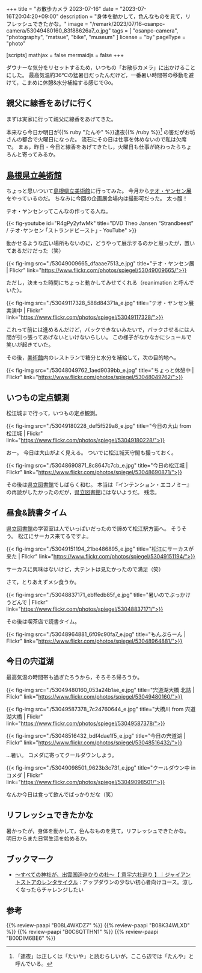 +++
title = "お散歩カメラ 2023-07-16"
date =  "2023-07-16T20:04:20+09:00"
description = "身体を動かして，色んなものを見て，リフレッシュできたかな。"
image = "/remark/2023/07/16-osanpo-camera/53049480160_83f88626a7_o.jpg"
tags = [ "osanpo-camera", "photography", "matsue", "bike", "museum" ]
license = "by"
pageType = "photo"

[scripts]
  mathjax = false
  mermaidjs = false
+++

ダウナーな気分をリセットするため，いつもの「お散歩カメラ」に出かけることにした。
最高気温約36℃の猛暑日だったんだけど，一番暑い時間帯の移動を避けて，こまめに休憩&水分補給する感じでGo。

## 親父に線香をあげに行く

まずは実家に行って親父に線香をあげてきた。

本来なら今日か明日が{{% ruby "たんや" %}}逮夜{{% /ruby %}}[^t1] の筈だがお坊さんの都合で火曜日になった。
流石にその日は仕事を休めないので私は欠席で。
まぁ，昨日・今日と線香をあげてきたし，火曜日も仕事が終わったらちょろんと寄ってみるか。

[^t1]: 「逮夜」は正しくは「たいや」と読むらしいが，ここら辺では「たんや」と呼んでいる。

## [島根県立美術館]

ちょっと思いついて[島根県立美術館]に行ってみた。
今月から[テオ・ヤンセン展](https://www.shimane-art-museum.jp/exhibition/000512.html "テオ・ヤンセン展 | 企画展 | 島根県立美術館")をやっているのだ。
ちなみに今回の企画展会場内は撮影可だった。
太っ腹！

テオ・ヤンセンってこんなの作ってる人ね。

{{< fig-youtube id="R4gPy2yfwMk" title="DVD Theo Jansen “Strandbeest” / テオ･ヤンセン ｢ストランドビースト｣ - YouTube" >}}

動かせるような広い場所もないのに，どうやって展示するのかと思ったが，置いてあるだけだった（笑）

{{< fig-img src="./53049009665_dfaaae7513_e.jpg" title="テオ・ヤンセン展 | Flickr" link="https://www.flickr.com/photos/spiegel/53049009665/">}}

ただし，決まった時間にちょっと動かしてみせてくれる（reanimation と呼んでいた）。

{{< fig-img src="./53049117328_588d84371a_e.jpg" title="テオ・ヤンセン展 実演中 | Flickr" link="https://www.flickr.com/photos/spiegel/53049117328/">}}

これって前には進めるんだけど，バックできないみたいで，バックさせるには人間が引っ張ってあげないといけないらしい。
この様子がなかなかにシュールで笑いが起きていた。

その後，[美術館][島根県立美術館]内のレストランで糖分と水分を補給して，次の目的地へ。

{{< fig-img src="./53048049762_1aed9039bb_e.jpg" title="ちょっと休憩中 | Flickr" link="https://www.flickr.com/photos/spiegel/53048049762/">}}

## いつもの定点観測

松江城まで行って，いつもの定点観測。

{{< fig-img src="./53049180228_def5f529a8_e.jpg" title="今日の大山 from 松江城 | Flickr" link="https://www.flickr.com/photos/spiegel/53049180228/">}}

おー。
今日は大山がよく見える。
ついでに松江城天守閣も撮っておく。

{{< fig-img src="./53048690871_8c8647c7cb_e.jpg" title="今日の松江城 | Flickr" link="https://www.flickr.com/photos/spiegel/53048690871/">}}

その後は[県立図書館][島根県立図書館]でしばらく和む。
本当は『インテンション・エコノミー』の再読がしたかったのだが，[県立図書館][島根県立図書館]にはないようだ。
残念。

## 昼食&読書タイム

[県立図書館][島根県立図書館]の学習室は人でいっぱいだったので諦めて松江駅方面へ。
そうそう。
松江にサーカス来てるですよ。

{{< fig-img src="./53049151194_21be486895_e.jpg" title="松江にサーカスが来た | Flickr" link="https://www.flickr.com/photos/spiegel/53049151194/">}}

サーカスに興味はないけど，大テントは見たかったので満足（笑）

さて，とりあえずメシ食うか。

{{< fig-img src="./53048837171_ebffedb85f_e.jpg" title="暑いのでぶっかけうどんで | Flickr" link="https://www.flickr.com/photos/spiegel/53048837171/">}}

その後は喫茶店で読書タイム。

{{< fig-img src="./53048964881_6f09c90fa7_e.jpg" title="もんぶらーん | Flickr" link="https://www.flickr.com/photos/spiegel/53048964881/">}}

## 今日の宍道湖

最高気温の時間帯も過ぎたろうから，そろそろ帰ろうか。

{{< fig-img src="./53049480160_053a24b1ae_e.jpg" title="宍道湖大橋 北詰 | Flickr" link="https://www.flickr.com/photos/spiegel/53049480160/">}}

{{< fig-img src="./53049587378_7c24760644_e.jpg" title="大橋川 from 宍道湖大橋 | Flickr" link="https://www.flickr.com/photos/spiegel/53049587378/">}}

{{< fig-img src="./53048516432_bdf4dae1f5_e.jpg" title="今日の宍道湖 | Flickr" link="https://www.flickr.com/photos/spiegel/53048516432/">}}

...暑い。
コメダに寄ってクールダウンしよう。

{{< fig-img src="./53049098501_9623b3c73f_e.jpg" title="クールダウン中 in コメダ | Flickr" link="https://www.flickr.com/photos/spiegel/53049098501/">}}

なんか今日は食って飲んでばっかりだな（笑）

## リフレッシュできたかな

暑かったが，身体を動かして，色んなものを見て，リフレッシュできたかな。
明日からまた日常生活を始めるか。

[島根県立美術館]: https://www.shimane-art-museum.jp/ "SHIMANE ART MUSEUM | 島根県立美術館"
[島根県立図書館]: https://www.library.pref.shimane.lg.jp/

## ブックマーク

- [～すべての神社が、出雲国造ゆかりの社～【 意宇六社巡り 】｜ジャイアントストアのレンタサイクル](https://bicyclerental.jp/area/shimane/6/course/14/) : アップダウンの少ない初心者向けコース。涼しくなったらチャレンジしたい

## 参考

{{% review-paapi "B08L4WKDZ7" %}} <!-- PowerShot ZOOM -->
{{% review-paapi "B08K34WLXD" %}} <!-- ステムバッグ（stem bag） -->
{{% review-paapi "B0C6QTTHN1" %}} <!-- 森口博子 ANISON COVERS -->
{{% review-paapi "B00DIM6BE6" %}} <!-- インテンション・エコノミー -->
